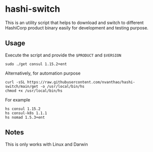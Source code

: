 # hashi-switch
This is an utility script that helps to download and switch to different HashiCorp product binary easily for development and testing purpose.

## Usage

Execute the script and provide the `$PRODUCT` and `$VERSION`

```
sudo ./get consul 1.15.2+ent
```

Alternatively, for automation purpose

```
curl -sSL https://raw.githubusercontent.com/nvanthao/hashi-switch/main/get -o /usr/local/bin/hs
chmod +x /usr/local/bin/hs 
```

For example

```
hs consul 1.15.2
hs consul-k8s 1.1.1
hs nomad 1.5.3+ent
```

## Notes
This is only works with Linux and Darwin